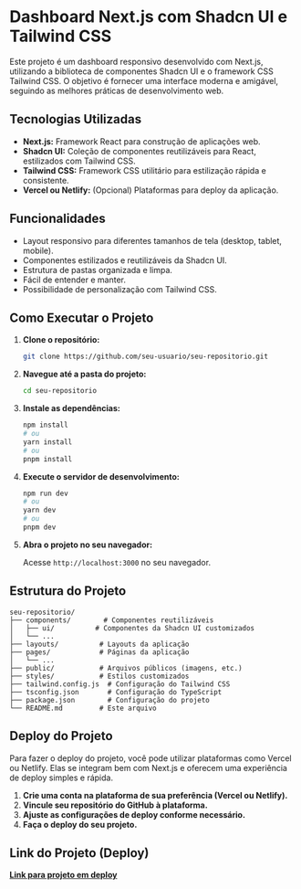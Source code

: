# Dashboard Next.js com Shadcn UI e Tailwind CSS

Este projeto é um dashboard responsivo desenvolvido com Next.js, utilizando a biblioteca de componentes Shadcn UI e o framework CSS Tailwind CSS. O objetivo é fornecer uma interface moderna e amigável, seguindo as melhores práticas de desenvolvimento web.

## Tecnologias Utilizadas

*   **Next.js:** Framework React para construção de aplicações web.
*   **Shadcn UI:** Coleção de componentes reutilizáveis para React, estilizados com Tailwind CSS.
*   **Tailwind CSS:** Framework CSS utilitário para estilização rápida e consistente.
*   **Vercel ou Netlify:** (Opcional) Plataformas para deploy da aplicação.

## Funcionalidades

*   Layout responsivo para diferentes tamanhos de tela (desktop, tablet, mobile).
*   Componentes estilizados e reutilizáveis da Shadcn UI.
*   Estrutura de pastas organizada e limpa.
*   Fácil de entender e manter.
*   Possibilidade de personalização com Tailwind CSS.

## Como Executar o Projeto

1.  **Clone o repositório:**

    ```bash
    git clone https://github.com/seu-usuario/seu-repositorio.git
    ```

2.  **Navegue até a pasta do projeto:**

    ```bash
    cd seu-repositorio
    ```

3.  **Instale as dependências:**

    ```bash
    npm install
    # ou
    yarn install
    # ou
    pnpm install
    ```

4.  **Execute o servidor de desenvolvimento:**

    ```bash
    npm run dev
    # ou
    yarn dev
    # ou
    pnpm dev
    ```

5.  **Abra o projeto no seu navegador:**

    Acesse `http://localhost:3000` no seu navegador.

## Estrutura do Projeto

```
seu-repositorio/
├── components/        # Componentes reutilizáveis
│   ├── ui/          # Componentes da Shadcn UI customizados
│   └── ...
├── layouts/          # Layouts da aplicação
├── pages/            # Páginas da aplicação
│   └── ...
├── public/           # Arquivos públicos (imagens, etc.)
├── styles/           # Estilos customizados
├── tailwind.config.js  # Configuração do Tailwind CSS
├── tsconfig.json       # Configuração do TypeScript
├── package.json        # Configuração do projeto
└── README.md         # Este arquivo
```

## Deploy do Projeto

Para fazer o deploy do projeto, você pode utilizar plataformas como Vercel ou Netlify. Elas se integram bem com Next.js e oferecem uma experiência de deploy simples e rápida.

1.  **Crie uma conta na plataforma de sua preferência (Vercel ou Netlify).**
2.  **Vincule seu repositório do GitHub à plataforma.**
3.  **Ajuste as configurações de deploy conforme necessário.**
4.  **Faça o deploy do seu projeto.**

## Link do Projeto (Deploy)

[**Link para projeto em deploy**](https://dashboard-next-js-shadcn-two.vercel.app/)
